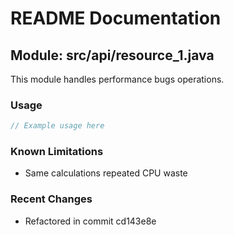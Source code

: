 # README Documentation

## Module: src/api/resource_1.java

This module handles performance bugs operations.

### Usage

```javascript
// Example usage here
```

### Known Limitations

- Same calculations repeated CPU waste

### Recent Changes

- Refactored in commit cd143e8e
